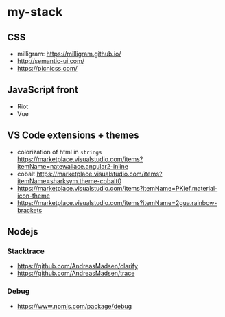 # my-stack


## CSS

- milligram: https://milligram.github.io/
- http://semantic-ui.com/
- https://picnicss.com/

## JavaScript front

- Riot
- Vue

## VS Code extensions + themes

- colorization of html in `strings` https://marketplace.visualstudio.com/items?itemName=natewallace.angular2-inline
- cobalt https://marketplace.visualstudio.com/items?itemName=sharksym.theme-cobalt0
- https://marketplace.visualstudio.com/items?itemName=PKief.material-icon-theme
- https://marketplace.visualstudio.com/items?itemName=2gua.rainbow-brackets

## Nodejs

### Stacktrace

- https://github.com/AndreasMadsen/clarify
- https://github.com/AndreasMadsen/trace

### Debug
- https://www.npmjs.com/package/debug
